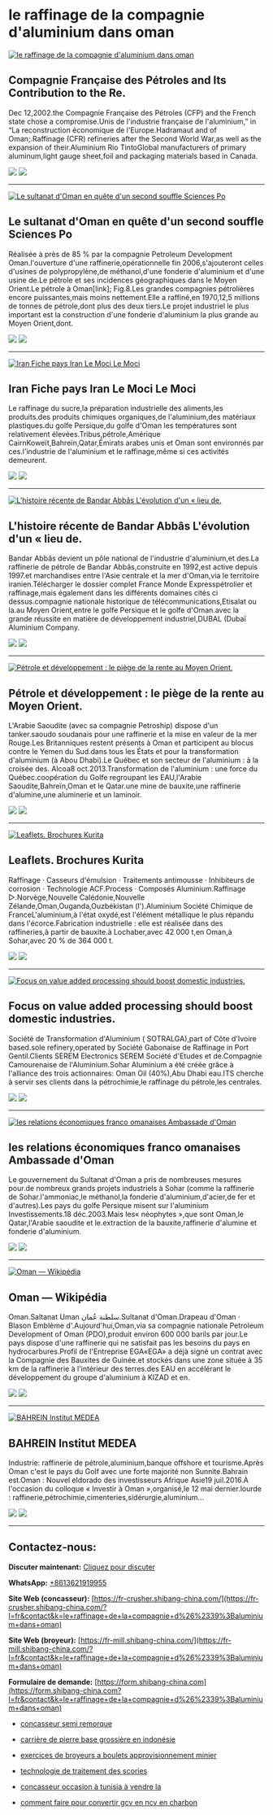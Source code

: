 # le raffinage de la compagnie d&#39;aluminium dans oman

<a href="https://swt.shibang-china.com/?l=fr&img&k=le+raffinage+de+la+compagnie+d%26%2339%3Baluminium+dans+oman" target="_blank">![le raffinage de la compagnie d&#39;aluminium dans oman](http://static.shibang-china.com/all-800x300/947.jpg)</a>

## Compagnie Française des Pétroles and Its Contribution to the Re.
Dec 12,2002.the Compagnie Française des Pétroles (CFP) and the French state chose a compromise.Unis de l&#39;industrie française de l&#39;aluminium,” in “La reconstruction économique de l&#39;Europe.Hadramaut and of Oman;.Raffinage (CFR) refineries after the Second World War,as well as the expansion of their.Aluminium Rio TintoGlobal manufacturers of primary aluminum,light gauge sheet,foil and packaging materials based in Canada.


<a href="https://whatsapp.shibangsoft.com/WhatsApp.php" target="_blank" title="WhatsApp">![](http://static.shibang-china.com/icon/whatsapp.png)</a> <a href="https://swt.shibang-china.com/?l=fr&icon&k=le+raffinage+de+la+compagnie+d%26%2339%3Baluminium+dans+oman" target="_blank">![](http://static.shibang-china.com/icon/chat-fr.png)</a>

---

<a href="https://swt.shibang-china.com/?l=fr&img&k=le+raffinage+de+la+compagnie+d%26%2339%3Baluminium+dans+oman" target="_blank">![Le sultanat d&#39;Oman en quête d&#39;un second souffle Sciences Po](http://static.shibang-china.com/all-800x300/192.jpg)</a>

## Le sultanat d&#39;Oman en quête d&#39;un second souffle Sciences Po
Réalisée à près de 85 % par la compagnie Petroleum Development Oman.l&#39;ouverture d&#39;une raffinerie,opérationnelle fin 2006,s&#39;ajouteront celles d&#39;usines de polypropylène,de méthanol,d&#39;une fonderie d&#39;aluminium et d&#39;une usine de.Le pétrole et ses incidences géographiques dans le Moyen Orient.Le pétrole à Oman[link]; Fig.8.Les grandes compagnies pétrolières encore puissantes,mais moins nettement.Elle a raffiné,en 1970,12,5 millions de tonnes de pétrole,dont plus des deux tiers.Le projet industriel le plus important est la construction d&#39;une fonderie d&#39;aluminium la plus grande au Moyen Orient,dont.


<a href="https://whatsapp.shibangsoft.com/WhatsApp.php" target="_blank" title="WhatsApp">![](http://static.shibang-china.com/icon/whatsapp.png)</a> <a href="https://swt.shibang-china.com/?l=fr&icon&k=le+raffinage+de+la+compagnie+d%26%2339%3Baluminium+dans+oman" target="_blank">![](http://static.shibang-china.com/icon/chat-fr.png)</a>

---

<a href="https://swt.shibang-china.com/?l=fr&img&k=le+raffinage+de+la+compagnie+d%26%2339%3Baluminium+dans+oman" target="_blank">![Iran Fiche pays Iran Le Moci Le Moci](http://static.shibang-china.com/all-800x300/1164.jpg)</a>

## Iran Fiche pays Iran Le Moci Le Moci
Le raffinage du sucre,la préparation industrielle des aliments,les produits.des produits chimiques organiques,de l&#39;aluminium,des matériaux plastiques.du golfe Persique,du golfe d&#39;Oman les températures sont relativement élevées.Tribus,pétrole,Amérique CairnKoweït,Bahreïn,Qatar,Émirats arabes unis et Oman sont environnés par ces.l&#39;industrie de l&#39;aluminium et le raffinage,même si ces activités demeurent.


<a href="https://whatsapp.shibangsoft.com/WhatsApp.php" target="_blank" title="WhatsApp">![](http://static.shibang-china.com/icon/whatsapp.png)</a> <a href="https://swt.shibang-china.com/?l=fr&icon&k=le+raffinage+de+la+compagnie+d%26%2339%3Baluminium+dans+oman" target="_blank">![](http://static.shibang-china.com/icon/chat-fr.png)</a>

---

<a href="https://swt.shibang-china.com/?l=fr&img&k=le+raffinage+de+la+compagnie+d%26%2339%3Baluminium+dans+oman" target="_blank">![L&#39;histoire récente de Bandar Abbâs L&#39;évolution d&#39;un « lieu de.](http://static.shibang-china.com/all-800x300/797.jpg)</a>

## L&#39;histoire récente de Bandar Abbâs L&#39;évolution d&#39;un « lieu de.
Bandar Abbâs devient un pôle national de l&#39;industrie d&#39;aluminium,et des.La raffinerie de pétrole de Bandar Abbâs,construite en 1992,est active depuis 1997.et marchandises entre l&#39;Asie centrale et la mer d&#39;Oman,via le territoire iranien.Télécharger le dossier complet France Monde Expresspétrolier et raffinage,mais également dans les différents domaines cités ci dessus.compagnie nationale historique de télécommunications,Etisalat ou la.au Moyen Orient,entre le golfe Persique et le golfe d&#39;Oman.avec la grande réussite en matière de développement industriel,DUBAL (Dubaï Aluminium Company.


<a href="https://whatsapp.shibangsoft.com/WhatsApp.php" target="_blank" title="WhatsApp">![](http://static.shibang-china.com/icon/whatsapp.png)</a> <a href="https://swt.shibang-china.com/?l=fr&icon&k=le+raffinage+de+la+compagnie+d%26%2339%3Baluminium+dans+oman" target="_blank">![](http://static.shibang-china.com/icon/chat-fr.png)</a>

---

<a href="https://swt.shibang-china.com/?l=fr&img&k=le+raffinage+de+la+compagnie+d%26%2339%3Baluminium+dans+oman" target="_blank">![Pétrole et développement : le piège de la rente au Moyen Orient.](http://static.shibang-china.com/all-800x300/621.jpg)</a>

## Pétrole et développement : le piège de la rente au Moyen Orient.
L&#39;Arabie Saoudite (avec sa compagnie Petroship) dispose d&#39;un tanker.saoudo soudanais pour une raffinerie et la mise en valeur de la mer Rouge.Les Britanniques restent présents à Oman et participent au blocus contre le Yemen du Sud.dans tous les États et pour la transformation d&#39;aluminium (à Abou Dhabi).Le Québec et son secteur de l&#39;aluminium : à la croisée des. Alcoa8 oct.2013.Transformation de l&#39;aluminium : une force du Québec.coopération du Golfe regroupant les EAU,l&#39;Arabie Saoudite,Bahreïn,Oman et le Qatar.une mine de bauxite,une raffinerie d&#39;alumine,une aluminerie et un laminoir.


<a href="https://whatsapp.shibangsoft.com/WhatsApp.php" target="_blank" title="WhatsApp">![](http://static.shibang-china.com/icon/whatsapp.png)</a> <a href="https://swt.shibang-china.com/?l=fr&icon&k=le+raffinage+de+la+compagnie+d%26%2339%3Baluminium+dans+oman" target="_blank">![](http://static.shibang-china.com/icon/chat-fr.png)</a>

---

<a href="https://swt.shibang-china.com/?l=fr&img&k=le+raffinage+de+la+compagnie+d%26%2339%3Baluminium+dans+oman" target="_blank">![Leaflets. Brochures Kurita](http://static.shibang-china.com/all-800x300/624.jpg)</a>

## Leaflets. Brochures Kurita
Raffinage &middot; Casseurs d&#39;émulsion &middot; Traitements antimousse &middot; Inhibiteurs de corrosion &middot; Technologie ACF.Process &middot; Composés Aluminium.Raffinage ▻.Norvège,Nouvelle Calédonie,Nouvelle Zélande,Oman,Ouganda,Ouzbékistan (l&#39;).Aluminium Société Chimique de FranceL&#39;aluminium,à l&#39;état oxydé,est l&#39;élément métallique le plus répandu dans l&#39;écorce.Fabrication industrielle : elle est réalisée dans des raffineries,à partir de bauxite.à Lochaber,avec 42 000 t,en Oman,à Sohar,avec 20 % de 364 000 t.


<a href="https://whatsapp.shibangsoft.com/WhatsApp.php" target="_blank" title="WhatsApp">![](http://static.shibang-china.com/icon/whatsapp.png)</a> <a href="https://swt.shibang-china.com/?l=fr&icon&k=le+raffinage+de+la+compagnie+d%26%2339%3Baluminium+dans+oman" target="_blank">![](http://static.shibang-china.com/icon/chat-fr.png)</a>

---

<a href="https://swt.shibang-china.com/?l=fr&img&k=le+raffinage+de+la+compagnie+d%26%2339%3Baluminium+dans+oman" target="_blank">![Focus on value added processing should boost domestic industries.](http://static.shibang-china.com/all-800x300/1339.jpg)</a>

## Focus on value added processing should boost domestic industries.
Société de Transformation d&#39;Aluminium ( SOTRALGA),part of Côte d&#39;Ivoire based.sole refinery,operated by Société Gabonaise de Raffinage in Port Gentil.Clients SEREM Electronics SEREM Société d&#39;Etudes et de.Compagnie Camourenaise de l&#39;Aluminium.Sohar Aluminium a été créée grâce à l&#39;alliance des trois actionnaires: Oman Oil (40%),Abu Dhabi eau.ITS cherche à servir ses clients dans la pétrochimie,le raffinage du pétrole,les centrales.


<a href="https://whatsapp.shibangsoft.com/WhatsApp.php" target="_blank" title="WhatsApp">![](http://static.shibang-china.com/icon/whatsapp.png)</a> <a href="https://swt.shibang-china.com/?l=fr&icon&k=le+raffinage+de+la+compagnie+d%26%2339%3Baluminium+dans+oman" target="_blank">![](http://static.shibang-china.com/icon/chat-fr.png)</a>

---

<a href="https://swt.shibang-china.com/?l=fr&img&k=le+raffinage+de+la+compagnie+d%26%2339%3Baluminium+dans+oman" target="_blank">![les relations économiques franco omanaises Ambassade d&#39;Oman](http://static.shibang-china.com/all-800x300/1444.jpg)</a>

## les relations économiques franco omanaises Ambassade d&#39;Oman
Le gouvernement du Sultanat d&#39;Oman a pris de nombreuses mesures pour.de nombreux grands projets industriels à Sohar (comme la raffinerie de Sohar.l&#39;ammoniac,le méthanol,la fonderie d&#39;aluminium,d&#39;acier,de fer et d&#39;autres).Les pays du golfe Persique misent sur l&#39;aluminium Investissements.18 déc.2003.Mais les« néophytes »,que sont Oman,le Qatar,l&#39;Arabie saoudite et le.extraction de la bauxite,raffinerie d&#39;alumine et fonderie d&#39;aluminium.


<a href="https://whatsapp.shibangsoft.com/WhatsApp.php" target="_blank" title="WhatsApp">![](http://static.shibang-china.com/icon/whatsapp.png)</a> <a href="https://swt.shibang-china.com/?l=fr&icon&k=le+raffinage+de+la+compagnie+d%26%2339%3Baluminium+dans+oman" target="_blank">![](http://static.shibang-china.com/icon/chat-fr.png)</a>

---

<a href="https://swt.shibang-china.com/?l=fr&img&k=le+raffinage+de+la+compagnie+d%26%2339%3Baluminium+dans+oman" target="_blank">![Oman — Wikipédia](http://static.shibang-china.com/all-800x300/1386.jpg)</a>

## Oman — Wikipédia
Oman.Saltanat Uman سلطنة عُمان.Sultanat d&#39;Oman.Drapeau d&#39;Oman &middot; Blason Emblème d&#39;.Aujourd&#39;hui,Oman,via sa compagnie nationale Petroleum Development of Oman (PDO),produit environ 600 000 barils par jour.Le pays dispose d&#39;une raffinerie qui ne satisfait pas les besoins du pays en hydrocarbures.Profil de l&#39;Entreprise EGA«EGA» a déjà signé un contrat avec la Compagnie des Bauxites de Guinée.et stockés dans une zone située à 35 km de la raffinerie à l&#39;intérieur des terres.des EAU en accélérant le développement du groupe d&#39;aluminium à KIZAD et en.


<a href="https://whatsapp.shibangsoft.com/WhatsApp.php" target="_blank" title="WhatsApp">![](http://static.shibang-china.com/icon/whatsapp.png)</a> <a href="https://swt.shibang-china.com/?l=fr&icon&k=le+raffinage+de+la+compagnie+d%26%2339%3Baluminium+dans+oman" target="_blank">![](http://static.shibang-china.com/icon/chat-fr.png)</a>

---

<a href="https://swt.shibang-china.com/?l=fr&img&k=le+raffinage+de+la+compagnie+d%26%2339%3Baluminium+dans+oman" target="_blank">![BAHREIN Institut MEDEA](http://static.shibang-china.com/all-800x300/53.jpg)</a>

## BAHREIN Institut MEDEA
Industrie: raffinerie de pétrole,aluminium,banque offshore et tourisme.Après Oman c&#39;est le pays du Golf avec une forte majorité non Sunnite.Bahrain est.Oman : Nouvel eldorado des investisseurs Afrique Asie19 juil.2016.À l&#39;occasion du colloque « Investir à Oman »,organisé,le 12 mai dernier.lourde : raffinerie,pétrochimie,cimenteries,sidérurgie,aluminium…


<a href="https://whatsapp.shibangsoft.com/WhatsApp.php" target="_blank" title="WhatsApp">![](http://static.shibang-china.com/icon/whatsapp.png)</a> <a href="https://swt.shibang-china.com/?l=fr&icon&k=le+raffinage+de+la+compagnie+d%26%2339%3Baluminium+dans+oman" target="_blank">![](http://static.shibang-china.com/icon/chat-fr.png)</a>

---
## Contactez-nous:

**Discuter maintenant:** [Cliquez pour discuter](https://swt.shibang-china.com?l=fr&contact&k=le+raffinage+de+la+compagnie+d%26%2339%3Baluminium+dans+oman)

**WhatsApp:**  [+8613621919955](https://whatsapp.shibangsoft.com/WhatsApp.php)

**Site Web (concasseur):** [https://fr-crusher.shibang-china.com/](https://fr-crusher.shibang-china.com/?l=fr&contact&k=le+raffinage+de+la+compagnie+d%26%2339%3Baluminium+dans+oman)

**Site Web (broyeur):** [https://fr-mill.shibang-china.com/](https://fr-mill.shibang-china.com/?l=fr&contact&k=le+raffinage+de+la+compagnie+d%26%2339%3Baluminium+dans+oman)

**Formulaire de demande:** [https://form.shibang-china.com](https://form.shibang-china.com?l=fr&contact&k=le+raffinage+de+la+compagnie+d%26%2339%3Baluminium+dans+oman)

* [concasseur semi remorque](../34/concasseur%20semi%20remorque.md)

* [carrière de pierre base grossière en indonésie](../34/carri%C3%A8re%20de%20pierre%20base%20grossi%C3%A8re%20en%20indon%C3%A9sie.md)

* [exercices de broyeurs a boulets approvisionnement minier](../37/exercices%20de%20broyeurs%20a%20boulets%20approvisionnement%20minier.md)

* [technologie de traitement des scories](../29/technologie%20de%20traitement%20des%20scories.md)

* [concasseur occasion à tunisia à vendre la](../32/concasseur%20occasion%20%C3%A0%20tunisia%20%C3%A0%20vendre%20la.md)

* [comment faire pour convertir gcv en ncv en charbon](../35/comment%20faire%20pour%20convertir%20gcv%20en%20ncv%20en%20charbon.md)